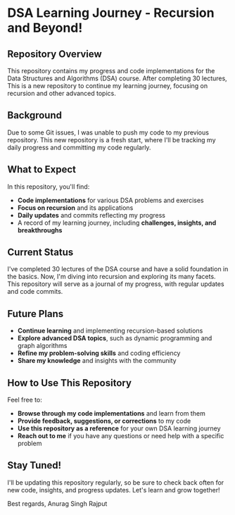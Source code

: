 # DSA Learning Journey - Recursion and Beyond!


## Repository Overview

This repository contains my progress and code implementations for the Data Structures and Algorithms (DSA) course. After completing 30 lectures, This is a new repository to continue my learning journey, focusing on recursion and other advanced topics.

## Background

Due to some Git issues, I was unable to push my code to my previous repository. This new repository is a fresh start, where I'll be tracking my daily progress and committing my code regularly.

## What to Expect

In this repository, you'll find:

* **Code implementations** for various DSA problems and exercises
* **Focus on recursion** and its applications
* **Daily updates** and commits reflecting my progress
* A record of my learning journey, including **challenges, insights, and breakthroughs**

## Current Status

I've completed 30 lectures of the DSA course and have a solid foundation in the basics. Now, I'm diving into recursion and exploring its many facets. This repository will serve as a journal of my progress, with regular updates and code commits.

## Future Plans

* **Continue learning** and implementing recursion-based solutions
* **Explore advanced DSA topics**, such as dynamic programming and graph algorithms
* **Refine my problem-solving skills** and coding efficiency
* **Share my knowledge** and insights with the community

## How to Use This Repository

Feel free to:

* **Browse through my code implementations** and learn from them
* **Provide feedback, suggestions, or corrections** to my code
* **Use this repository as a reference** for your own DSA learning journey
* **Reach out to me** if you have any questions or need help with a specific problem

## Stay Tuned!

I'll be updating this repository regularly, so be sure to check back often for new code, insights, and progress updates. Let's learn and grow together!

Best regards,
Anurag Singh Rajput